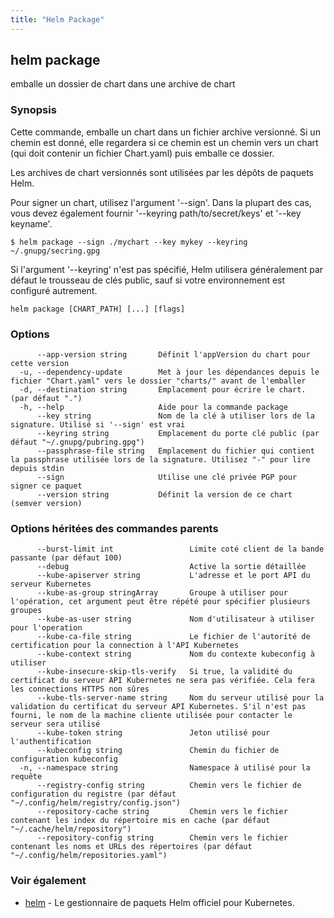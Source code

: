 ```yaml
---
title: "Helm Package"
---
```


## helm package

emballe un dossier de chart dans une archive de chart 

### Synopsis

Cette commande, emballe un chart dans un fichier archive versionné.
Si un chemin est donné, elle regardera si ce chemin est un chemin vers un chart (qui doit contenir un fichier Chart.yaml) puis emballe ce dossier.

Les archives de chart versionnés sont utilisées par les dépôts de paquets Helm.

Pour signer un chart, utilisez l'argument '--sign'. Dans la plupart des cas, vous devez également fournir  '--keyring path/to/secret/keys' et '--key keyname'.

  `$ helm package --sign ./mychart --key mykey --keyring ~/.gnupg/secring.gpg`

Si l'argument '--keyring' n'est pas spécifié, Helm utilisera généralement par défaut le trousseau de clés public, sauf si votre environnement est configuré autrement.


```
helm package [CHART_PATH] [...] [flags]
```

### Options

```
      --app-version string       Définit l'appVersion du chart pour cette version
  -u, --dependency-update        Met à jour les dépendances depuis le fichier "Chart.yaml" vers le dossier "charts/" avant de l'emballer
  -d, --destination string       Emplacement pour écrire le chart. (par défaut ".")
  -h, --help                     Aide pour la commande package
      --key string               Nom de la clé à utiliser lors de la signature. Utilisé si '--sign' est vrai
      --keyring string           Emplacement du porte clé public (par défaut "~/.gnupg/pubring.gpg")
      --passphrase-file string   Emplacement du fichier qui contient la passphrase utilisée lors de la signature. Utilisez "-" pour lire depuis stdin
      --sign                     Utilise une clé privée PGP pour signer ce paquet
      --version string           Définit la version de ce chart (semver version)
```

### Options héritées des commandes parents

```
      --burst-limit int                 Limite coté client de la bande passante (par défaut 100)
      --debug                           Active la sortie détaillée
      --kube-apiserver string           L'adresse et le port API du serveur Kubernetes
      --kube-as-group stringArray       Groupe à utiliser pour l'opération, cet argument peut être répété pour spécifier plusieurs groupes
      --kube-as-user string             Nom d'utilisateur à utiliser pour l'operation
      --kube-ca-file string             Le fichier de l'autorité de certification pour la connection à l'API Kubernetes
      --kube-context string             Nom du contexte kubeconfig à utiliser
      --kube-insecure-skip-tls-verify   Si true, la validité du certificat du serveur API Kubernetes ne sera pas vérifiée. Cela fera les connections HTTPS non sûres
      --kube-tls-server-name string     Nom du serveur utilisé pour la validation du certificat du serveur API Kubernetes. S'il n'est pas fourni, le nom de la machine cliente utilisée pour contacter le serveur sera utilisé
      --kube-token string               Jeton utilisé pour l'authentification
      --kubeconfig string               Chemin du fichier de configuration kubeconfig
  -n, --namespace string                Namespace à utilisé pour la requête
      --registry-config string          Chemin vers le fichier de configuration du registre (par défaut "~/.config/helm/registry/config.json")
      --repository-cache string         Chemin vers le fichier contenant les index du répertoire mis en cache (par défaut "~/.cache/helm/repository")
      --repository-config string        Chemin vers le fichier contenant les noms et URLs des répertoires (par défaut "~/.config/helm/repositories.yaml")
```

### Voir également

* [helm](helm.md) - Le gestionnaire de paquets Helm officiel pour Kubernetes.
